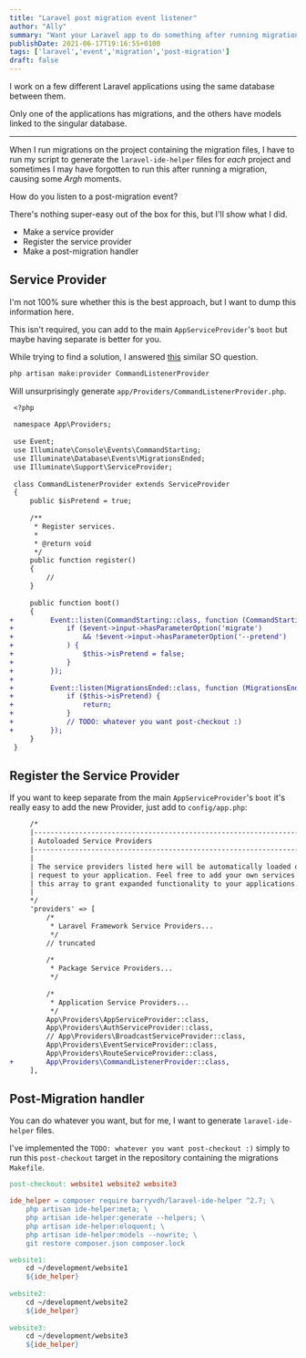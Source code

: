 ```yaml
---
title: "Laravel post migration event listener"
author: "Ally"
summary: "Want your Laravel app to do something after running migrations? Here's how I did it."
publishDate: 2021-06-17T19:16:55+0100
tags: ['laravel','event','migration','post-migration']
draft: false
---
```


I work on a few different Laravel applications using the same database between them.

Only one of the applications has migrations, and the others have models linked to the singular database.

---

When I run migrations on the project containing the migration files, I have to run my script to generate the `laravel-ide-helper` files for *each* project and sometimes I may have forgotten to run this after running a migration, causing some *Argh* moments.

How do you listen to a post-migration event?

There's nothing super-easy out of the box for this, but I'll show what I did.

- Make a service provider
- Register the service provider
- Make a post-migration handler

## Service Provider

I'm not 100% sure whether this is the best approach, but I want to dump this information here.

This isn't required, you can add to the main `AppServiceProvider`'s `boot` but maybe having separate is better for you.

While trying to find a solution, I answered [this](https://stackoverflow.com/questions/63194721) similar SO question.

```bash
php artisan make:provider CommandListenerProvider
```

Will unsurprisingly generate `app/Providers/CommandListenerProvider.php`.

```diff
 <?php
 
 namespace App\Providers;
 
 use Event;
 use Illuminate\Console\Events\CommandStarting;
 use Illuminate\Database\Events\MigrationsEnded;
 use Illuminate\Support\ServiceProvider;
 
 class CommandListenerProvider extends ServiceProvider
 {
     public $isPretend = true;
     
     /**
      * Register services.
      *
      * @return void
      */
     public function register()
     {
         //
     }
     
     public function boot()
     {
+         Event::listen(CommandStarting::class, function (CommandStarting $event) {
+             if ($event->input->hasParameterOption('migrate')
+                 && !$event->input->hasParameterOption('--pretend')
+             ) {
+                 $this->isPretend = false;
+             }
+         });
+
+         Event::listen(MigrationsEnded::class, function (MigrationsEnded $event) {
+             if ($this->isPretend) {
+                 return;
+             }
+             // TODO: whatever you want post-checkout :)
+         });
     }
 }
```

## Register the Service Provider

If you want to keep separate from the main `AppServiceProvider`'s `boot` it's really easy to add the new Provider, just add to `config/app.php`:

```diff
     /*
     |--------------------------------------------------------------------------
     | Autoloaded Service Providers
     |--------------------------------------------------------------------------
     |
     | The service providers listed here will be automatically loaded on the
     | request to your application. Feel free to add your own services to
     | this array to grant expanded functionality to your applications.
     |
     */
     'providers' => [
         /*
          * Laravel Framework Service Providers...
          */
         // truncated
         
         /*
          * Package Service Providers...
          */
          
         /*
          * Application Service Providers...
          */
         App\Providers\AppServiceProvider::class,
         App\Providers\AuthServiceProvider::class,
         // App\Providers\BroadcastServiceProvider::class,
         App\Providers\EventServiceProvider::class,
         App\Providers\RouteServiceProvider::class,
+        App\Providers\CommandListenerProvider::class,
     ],
```

## Post-Migration handler

You can do whatever you want, but for me, I want to generate `laravel-ide-helper` files.

I've implemented the `TODO: whatever you want post-checkout :)` simply to run this `post-checkout` target in the repository containing the migrations `Makefile`.

```makefile
post-checkout: website1 website2 website3

ide_helper = composer require barryvdh/laravel-ide-helper ^2.7; \
	php artisan ide-helper:meta; \
	php artisan ide-helper:generate --helpers; \
	php artisan ide-helper:eloquent; \
	php artisan ide-helper:models --nowrite; \
	git restore composer.json composer.lock

website1:
	cd ~/development/website1
	${ide_helper}
	
website2:
	cd ~/development/website2
	${ide_helper}
	
website3:
	cd ~/development/website3
	${ide_helper}
```
